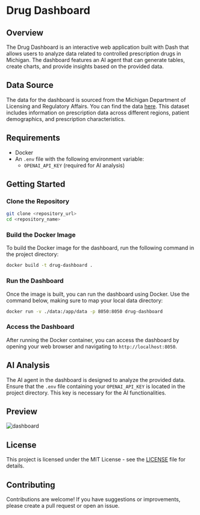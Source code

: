 
# Drug Dashboard

## Overview

The Drug Dashboard is an interactive web application built with Dash that allows users to analyze data related to controlled prescription drugs in Michigan. The dashboard features an AI agent that can generate tables, create charts, and provide insights based on the provided data.

## Data Source

The data for the dashboard is sourced from the Michigan Department of Licensing and Regulatory Affairs. You can find the data [here](https://www.michigan.gov/lara/bureau-list/bpl/health/maps/reports). This dataset includes information on prescription data across different regions, patient demographics, and prescription characteristics.

## Requirements

- Docker
- An `.env` file with the following environment variable:
  - `OPENAI_API_KEY` (required for AI analysis)

## Getting Started

### Clone the Repository

```bash
git clone <repository_url>
cd <repository_name>
```

### Build the Docker Image

To build the Docker image for the dashboard, run the following command in the project directory:

```bash
docker build -t drug-dashboard .
```

### Run the Dashboard

Once the image is built, you can run the dashboard using Docker. Use the command below, making sure to map your local data directory:

```bash
docker run -v ./data:/app/data -p 8050:8050 drug-dashboard
```

### Access the Dashboard

After running the Docker container, you can access the dashboard by opening your web browser and navigating to `http://localhost:8050`.

## AI Analysis

The AI agent in the dashboard is designed to analyze the provided data. Ensure that the `.env` file containing your `OPENAI_API_KEY` is located in the project directory. This key is necessary for the AI functionalities.

## Preview
![dashboard](resources/dashboard.gif)

## License

This project is licensed under the MIT License - see the [LICENSE](LICENSE) file for details.

## Contributing

Contributions are welcome! If you have suggestions or improvements, please create a pull request or open an issue.
